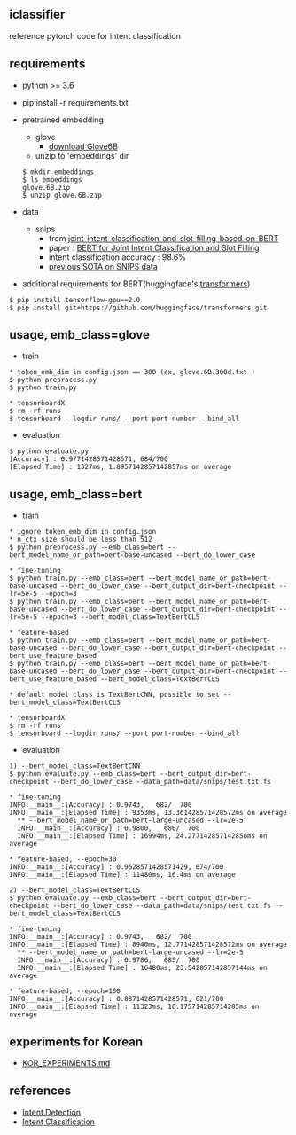 ## iclassifier

reference pytorch code for intent classification

## requirements

- python >= 3.6

- pip install -r requirements.txt

- pretrained embedding
  - glove
    - [download Glove6B](http://nlp.stanford.edu/data/glove.6B.zip)
  - unzip to 'embeddings' dir
  ```
  $ mkdir embeddings
  $ ls embeddings
  glove.6B.zip
  $ unzip glove.6B.zip 
  ```

- data
  - snips
    - from [joint-intent-classification-and-slot-filling-based-on-BERT](https://github.com/lytum/joint-intent-classification-and-slot-filling-based-on-BERT)
    - paper : [BERT for Joint Intent Classification and Slot Filling](https://arxiv.org/pdf/1902.10909.pdf)
    - intent classification accuracy : 98.6%
    - [previous SOTA on SNIPS data](https://paperswithcode.com/sota/intent-detection-on-snips)


- additional requirements for BERT(huggingface's [transformers](https://github.com/huggingface/transformers.git))
```
$ pip install tensorflow-gpu==2.0
$ pip install git+https://github.com/huggingface/transformers.git
```

## usage, emb_class=glove

- train
```
* token_emb_dim in config.json == 300 (ex, glove.6B.300d.txt )
$ python preprocess.py
$ python train.py

* tensorboardX
$ rm -rf runs
$ tensorboard --logdir runs/ --port port-number --bind_all
```

- evaluation
```
$ python evaluate.py
[Accuracy] : 0.9771428571428571, 684/700
[Elapsed Time] : 1327ms, 1.8957142857142857ms on average
```

## usage, emb_class=bert

- train
```
* ignore token_emb_dim in config.json
* n_ctx size should be less than 512
$ python preprocess.py --emb_class=bert --bert_model_name_or_path=bert-base-uncased --bert_do_lower_case

* fine-tuning
$ python train.py --emb_class=bert --bert_model_name_or_path=bert-base-uncased --bert_do_lower_case --bert_output_dir=bert-checkpoint --lr=5e-5 --epoch=3
$ python train.py --emb_class=bert --bert_model_name_or_path=bert-base-uncased --bert_do_lower_case --bert_output_dir=bert-checkpoint --lr=5e-5 --epoch=3 --bert_model_class=TextBertCLS

* feature-based
$ python train.py --emb_class=bert --bert_model_name_or_path=bert-base-uncased --bert_do_lower_case --bert_output_dir=bert-checkpoint --bert_use_feature_based
$ python train.py --emb_class=bert --bert_model_name_or_path=bert-base-uncased --bert_do_lower_case --bert_output_dir=bert-checkpoint --bert_use_feature_based --bert_model_class=TextBertCLS

* default model class is TextBertCNN, possible to set --bert_model_class=TextBertCLS

* tensorboardX
$ rm -rf runs
$ tensorboard --logdir runs/ --port port-number --bind_all
```

- evaluation
```
1) --bert_model_class=TextBertCNN
$ python evaluate.py --emb_class=bert --bert_output_dir=bert-checkpoint --bert_do_lower_case --data_path=data/snips/test.txt.fs

* fine-tuning
INFO:__main__:[Accuracy] : 0.9743,   682/  700
INFO:__main__:[Elapsed Time] : 9353ms, 13.361428571428572ms on average
  ** --bert_model_name_or_path=bert-large-uncased --lr=2e-5
  INFO:__main__:[Accuracy] : 0.9800,   686/  700
  INFO:__main__:[Elapsed Time] : 16994ms, 24.277142857142856ms on average

* feature-based, --epoch=30
INFO:__main__:[Accuracy] : 0.9628571428571429, 674/700
INFO:__main__:[Elapsed Time] : 11480ms, 16.4ms on average

2) --bert_model_class=TextBertCLS
$ python evaluate.py --emb_class=bert --bert_output_dir=bert-checkpoint --bert_do_lower_case --data_path=data/snips/test.txt.fs --bert_model_class=TextBertCLS

* fine-tuning
INFO:__main__:[Accuracy] : 0.9743,   682/  700
INFO:__main__:[Elapsed Time] : 8940ms, 12.771428571428572ms on average
  ** --bert_model_name_or_path=bert-large-uncased --lr=2e-5
  INFO:__main__:[Accuracy] : 0.9786,   685/  700
  INFO:__main__:[Elapsed Time] : 16480ms, 23.542857142857144ms on average

* feature-based, --epoch=100
INFO:__main__:[Accuracy] : 0.8871428571428571, 621/700
INFO:__main__:[Elapsed Time] : 11323ms, 16.175714285714285ms on average
```

## experiments for Korean

- [KOR_EXPERIMENTS.md](/KOR_EXPERIMENTS.md)

## references

- [Intent Detection](https://paperswithcode.com/task/intent-detection)
- [Intent Classification](https://paperswithcode.com/task/intent-classification)

